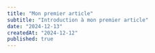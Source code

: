 ```yaml
---
title: "Mon premier article"
subtitle: "Introduction à mon premier article"
date: "2024-12-13"
createdAt: "2024-12-12"
published: true
---
```

